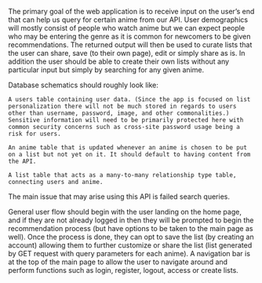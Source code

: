 The primary goal of the web application is to receive input on the user’s end that can help us query for certain anime from our API. User demographics will mostly consist of people who watch anime but we can expect people who may be entering the genre as it is common for newcomers to be given recommendations. The returned output will then be used to curate lists that the user can share, save (to their own page), edit or simply share as is. In addition the user should be able to create their own lists without any particular input but simply by searching for any given anime. 

Database schematics should roughly look like:

```
A users table containing user data. (Since the app is focused on list personalization there will not be much stored in regards to users other than username, password, image, and other commonalities.) Sensitive information will need to be primarily protected here with common security concerns such as cross-site password usage being a risk for users.

An anime table that is updated whenever an anime is chosen to be put on a list but not yet on it. It should default to having content from the API.

A list table that acts as a many-to-many relationship type table, connecting users and anime.
```
The main issue that may arise using this API is failed search queries.

General user flow should begin with the user landing on the home page, and if they are not already logged in then they will be prompted to begin the recommendation process (but have options to be taken to the main page as well). Once the process is done, they can opt to save the list (by creating an account) allowing them to further customize or share the list (list generated by GET request with query parameters for each anime). A navigation bar is at the top of the main page to allow the user to navigate around and perform functions such as login, register, logout, access or create lists. 

